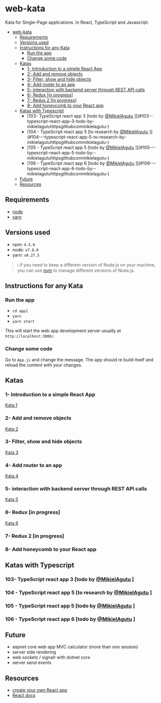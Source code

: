 # web-kata

Kata for Single-Page applications. In React, TypeScript and Javascript.

<!-- TOC -->

- [web-kata](#web-kata)
    - [Requirements](#requirements)
    - [Versions used](#versions-used)
    - [Instructions for any Kata](#instructions-for-any-kata)
        - [Run the app](#run-the-app)
        - [Change some code](#change-some-code)
    - [Katas](#katas)
        - [1- Introduction to a simple React App](#1--introduction-to-a-simple-react-app)
        - [2- Add and remove objects](#2--add-and-remove-objects)
        - [3- Filter, show and hide objects](#3--filter-show-and-hide-objects)
        - [4- Add router to an app](#4--add-router-to-an-app)
        - [5- interaction with backend server through REST API calls](#5--interaction-with-backend-server-through-rest-api-calls)
        - [6- Redux [in progress]](#6--redux-in-progress)
        - [7- Redux 2 [in progress]](#7--redux-2-in-progress)
        - [8- Add honeycomb to your React app](#8--add-honeycomb-to-your-react-app)
    - [Katas with Typescript](#katas-with-typescript)
        - [103- TypeScript react app 3 [todo by [@MikielAgutu](https://github.com/MikielAgutu) ]](#103--typescript-react-app-3-todo-by-mikielagutuhttpsgithubcommikielagutu-)
        - [104 - TypeScript react app 5 [to research by [@MikielAgutu](https://github.com/MikielAgutu) ]](#104---typescript-react-app-5-to-research-by-mikielagutuhttpsgithubcommikielagutu-)
        - [105 - TypeScript react app 5 [todo by  [@MikielAgutu](https://github.com/MikielAgutu) ]](#105---typescript-react-app-5-todo-by--mikielagutuhttpsgithubcommikielagutu-)
        - [106 - TypeScript react app 6 [todo by  [@MikielAgutu](https://github.com/MikielAgutu) ]](#106---typescript-react-app-6-todo-by--mikielagutuhttpsgithubcommikielagutu-)
    - [Future](#future)
    - [Resources](#resources)

<!-- /TOC -->

## Requirements

- [node](https://nodejs.org/en/)
- [yarn](https://yarnpkg.com/en/docs/install)

## Versions used

- npm: `4.5.0`
- node: `v7.8.0`
- yarn: `v0.27.5`

> :information_source: if you need to keep a different version of Node.js on your machine, you can use [nvm](https://github.com/coreybutler/nvm-windows) to manage different versions of Node.js.

## Instructions for any Kata

### Run the app

- `cd app1`
- `yarn`
- `yarn start`

This will start the web app development server usually at `http://localhost:3000/`.

### Change some code

Go to `App.js` and change the message. The app should re build itself and reload the content with your changes.

## Katas

### 1- Introduction to a simple React App

[Kata 1](kata1.md)

### 2- Add and remove objects

[Kata 2](kata2.md)

### 3- Filter, show and hide objects

[Kata 3](kata3.md)

### 4- Add router to an app

[Kata 4](kata4.md)

### 5- interaction with backend server through REST API calls

[Kata 5](kata5.md)

### 6- Redux [in progress]

[Kata 6](kata6.md)

### 7- Redux 2 [in progress]

### 8- Add honeycomb to your React app

## Katas with Typescript

### 103- TypeScript react app 3 [todo by [@MikielAgutu](https://github.com/MikielAgutu) ]

### 104 - TypeScript react app 5 [to research by [@MikielAgutu](https://github.com/MikielAgutu) ]

### 105 - TypeScript react app 5 [todo by  [@MikielAgutu](https://github.com/MikielAgutu) ]

### 106 - TypeScript react app 6 [todo by  [@MikielAgutu](https://github.com/MikielAgutu) ]

## Future

- aspnet core web app MVC calculator (more than one session)
- server side rendering
- web sockets / signalr with dotnet core
- server send events

## Resources

- [create your own React app](https://github.com/facebookincubator/create-react-app)
- [React docs](https://facebook.github.io/react/docs/hello-world.html)
